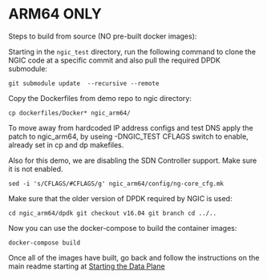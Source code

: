 ARM64 ONLY 
==========

Steps to build from source (NO pre-built docker images):

Starting in the `ngic_test` directory, run the following command to clone the NGIC code at a specific commit and also pull the required DPDK submodule:

`git submodule update  --recursive --remote`

Copy the Dockerfiles from demo repo to ngic directory:

`cp dockerfiles/Docker* ngic_arm64/`

To move away from hardcoded IP address configs and test DNS apply the patch
to ngic_arm64, by  useing  -DNGIC_TEST CFLAGS switch to enable, already set in
cp and dp makefiles.


Also for this demo, we are disabling the SDN Controller support.
Make sure it is not enabled.

`sed -i 's/CFLAGS/#CFLAGS/g' ngic_arm64/config/ng-core_cfg.mk`

Make sure that the older version of DPDK required by NGIC is used:

`cd ngic_arm64/dpdk
git checkout v16.04
git branch
cd ../..`

Now you can use the docker-compose to build the container images:

`docker-compose build`


Once all of the images have built, go back and follow the instructions on the main readme starting at [Starting the Data Plane](https://github.com/adivjoseph/ngic_test#starting-the-data-plane)
